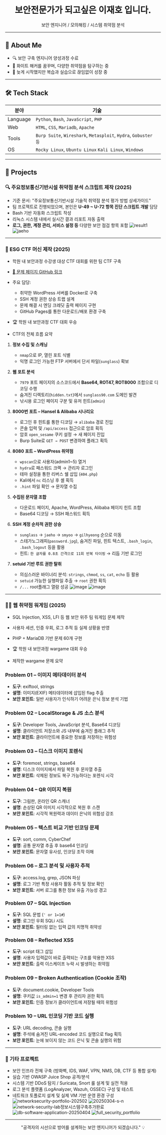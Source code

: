 <h1 align="center">보안전문가가 되고싶은 이재호 입니다.</h1>
<p align="center">보안 엔지니어 / 모의해킹 / 시스템 취약점 분석</p>

---

## 📌 About Me
- 🔍 보안 구축 엔지니어 양성과정 수료
- 🎯 화이트 해커를 꿈꾸며, 다양한 취약점을 탐구하는 중
- 🧠 늦게 시작했지만 복습과 실습으로 끊임없이 성장 중

---

## 🛠 Tech Stack

| 분야 | 기술 |
|------|------|
| Language | `Python`, `Bash`, `JavaScript`, `PHP` |
| Web | `HTML`, `CSS`, `Mariadb`, `Apache` |
| Tools | `Burp Suite`, `Wireshark`, `Metasploit`, `Hydra`, `Gobuster 등` |
| OS | `Rocky Linux`, `Ubuntu Linux` `Kali Linux`, `Windows` |

---

## 🧩 Projects

### 🔍 주요정보통신기반시설 취약점 분석 스크립트 제작 (2025)
- 기준 문서: "주요정보통신기반시설 기술적 취약점 분석 평가 방법 상세가이드"
- 팀 프로젝트로 진행되었으며, 본인은 **U-49 ~ U-72 항목 진단 스크립트 개발** 담당
- Bash 기반 자동화 스크립트 작성
- 리눅스 시스템 내에서 실시간 결과 리포트 자동 출력
- **로그, 권한, 계정 관리, 서비스 설정 등** 다양한 보안 점검 항목 포함
![result1](https://github.com/user-attachments/assets/a5cf77e2-f818-4c9c-9cfa-cc7be2ffa9ff)
![jaeho](https://github.com/user-attachments/assets/5b2cb4a1-dce1-4e41-a11f-83d3ce3fd833)

---

### 🔐 ESG CTF 머신 제작 (2025)
- 학원 내 보안과정 수강생 대상 CTF 대회를 위한 팀 CTF 구축
- [🔗 문제 페이지 GitHub 링크](https://20241231.github.io/sunglass-ctf)
- 주요 담당:
  - 취약한 WordPress 서버를 Docker로 구축
  - SSH 계정 권한 상승 트랩 설계
  - 문제 해결 시 엔딩 크레딧 출력 페이지 구현
  - GitHub Pages를 통한 다운로드/배포 환경 구축
- 🏆 학원 내 보안과정 CTF 대회 우승

- CTF의 전체 흐름 요약
1. **정보 수집 및 스캐닝**
   - `nmap`으로 IP, 열린 포트 식별
   - 익명 로그인 가능한 FTP 서버에서 단서 파일(`sunglass`) 확보

2. **웹 포트 분석**
   - `7979` 포트 페이지의 소스코드에서 **Base64, ROT47, ROT8000** 조합으로 디코딩 수행
   - 숨겨진 디렉토리(`hidden.txt`)에서 `sunglass90.com` 도메인 발견
   - 낚시용 로그인 페이지 구분 및 유저 힌트(`admin`)

3. **8000번 포트 – Hansel & Alibaba 시나리오**
   - 로그인 후 힌트를 통한 디코딩 → `alibaba` 경로 진입
   - 콘솔 입력 및 `/api/access` 접근으로 암호 획득
   - 암호 `open_sesame` 쿠키 설정 → 새 페이지 진입
   - Burp Suite로 `GET → POST` 변경하여 플래그 획득

4. **8080 포트 – WordPress 취약점**
   - `wpscan`으로 사용자(admin1~5) 열거
   - `hydra`로 패스워드 크랙 → 관리자 로그인
   - 테마 설정을 통한 리버스 쉘 삽입 (`404.php`)
   - Kali에서 `nc` 리스닝 후 셸 획득
   - `.hint` 파일 확인 → 문자열 수집

5. **수집된 문자열 조합**
   - 다운로드 페이지, Apache, WordPress, Alibaba 페이지 힌트 조합
   - Base64 디코딩 → SSH 패스워드 획득

6. **SSH 계정 순차적 권한 상승**
   - `sunglass` → `jaeho` → `smyoo` → `gilhyeong` 순으로 이동
   - 스테가노그래피(`password.jpg`), 숨겨진 파일, 힌트 텍스트, `.bash_login`, `.bash_logout` 등을 활용
   - 힌트: `한 글자를 0.8초 간격으로 11회 반복 타이핑` → 리듬 기반 로그인

7. **setuid 기반 루트 권한 탈취**
   - 의심스러운 바이너리 분석: `strings`, `chmod`, `ss`, `cat`, `echo` 등 활용
   - `setuid` 가능한 실행파일 추출 → `root` 권한 획득
   - `/...` root플래그 열람 성공
![image](https://github.com/user-attachments/assets/9535e57e-bb8e-474e-b591-3532b33bc980)
![image](https://github.com/user-attachments/assets/536e403d-e372-4c37-b3e3-61a2aafae967)

---

### 🕵️‍♂️ 웹 취약점 워게임 (2025)
- SQL Injection, XSS, LFI 등 웹 보안 위주 팀 워게임 문제 제작
- 사용자 세션, 인증 우회, 로그 추적 등 실제 상황을 반영
- PHP + MariaDB 기반 문제 60개 구현
- 🏆 학원 내 보안과정 wargame 대회 우승

- 제작한 wargame 문제 요약
### Problem 01 – 이미지 메타데이터 분석
- **도구**: exiftool, strings
- **설명**: 이미지(EXIF) 메타데이터에 삽입된 flag 추출
- **보안 포인트**: 일반 사용자가 인식하기 어려운 은닉 정보 분석 기법

### Problem 02 – LocalStorage & JS 소스 분석
- **도구**: Developer Tools, JavaScript 분석, Base64 디코딩
- **설명**: 클라이언트 저장소와 JS 내부에 숨겨진 플래그 추적
- **보안 포인트**: 클라이언트에 중요한 정보를 저장하는 위험성

### Problem 03 – 디스크 이미지 포렌식
- **도구**: foremost, strings, base64
- **설명**: 디스크 이미지에서 파일 복원 후 문자열 추출
- **보안 포인트**: 삭제된 정보도 복구 가능하다는 포렌식 시각

### Problem 04 – QR 이미지 복원
- **도구**: 그림판, 온라인 QR 스캐너
- **설명**: 손상된 QR 이미지 시각적으로 복원 후 스캔
- **보안 포인트**: 시각적 복원력과 데이터 은닉의 위험성 강조

### Problem 05 – 텍스트 비교 기반 인코딩 문제
- **도구**: sort, comm, CyberChef
- **설명**: 공통 문자열 추출 후 base64 인코딩
- **보안 포인트**: 문자열 유사성, 인코딩 조작 이해

### Problem 06 – 로그 분석 및 사용자 추적
- **도구**: access.log, grep, JSON 파싱
- **설명**: 로그 기반 특정 사용자 활동 추적 및 정보 확인
- **보안 포인트**: 서버 로그를 통한 정보 유출 가능성 경고

### Problem 07 – SQL Injection
- **도구**: SQL 문법 (`' or 1=1#`)
- **설명**: 로그인 우회 SQLi 시도
- **보안 포인트**: 필터링 없는 입력 값의 치명적 취약성

### Problem 08 – Reflected XSS
- **도구**: script 태그 삽입
- **설명**: 사용자 입력값이 바로 출력되는 구조를 악용한 XSS
- **보안 포인트**: 출력 이스케이프 누락 시 발생하는 취약점

### Problem 09 – Broken Authentication (Cookie 조작)
- **도구**: document.cookie, Developer Tools
- **설명**: 쿠키값 `is_admin=1` 변경 후 관리자 권한 획득
- **보안 포인트**: 인증 정보가 클라이언트에 저장될 때의 위험성

### Problem 10 – URL 인코딩 기반 코드 실행
- **도구**: URL decoding, 콘솔 실행
- **설명**: 주석에 숨겨진 URL-encoded 코드 실행으로 flag 획득
- **보안 포인트**: 눈에 보이지 않는 코드 은닉 및 콘솔 실행의 위험
---

### 🧠 기타 프로젝트
- 보안 인프라 전체 구축 (방화벽, IDS, WAF, VPN, NMS, DB, CTF 등 통합 설계)
- 실습 기반 OWASP Juice Shop 공격/분석
- 시스템 기반 DDoS 탐지 / Suricata, Snort 룰 설계 및 실전 적용
- 로그 분석 플랫폼 (LogAnalyzer, Wazuh, OSSEC) 구성 및 테스트
- 네트워크 토폴로지 설계 및 실제 VM 기반 운영 환경 구성
![networksecurity-portfolio-202502](https://github.com/user-attachments/assets/267eb52c-90ae-4bda-af9a-734a7518a633)
![20250304-s-n](https://github.com/user-attachments/assets/556c0343-29f8-4362-9077-d7d6995f6ab3)
![network-security-lab정보시스템구축추가완료](https://github.com/user-attachments/assets/1aed3825-3d69-40ef-ba9b-51a55151aef0)
![db-software-application-20250404](https://github.com/user-attachments/assets/60bc8d9a-c9d8-47cb-b5d4-bf3bbab453da)
![full_security_portfolio](https://github.com/user-attachments/assets/554a68a9-fbfc-44aa-be2a-5c18a4584607)

---

<p align="center">"공격자의 시선으로 방어를 설계하는 보안 엔지니어가 되겠습니다." 💡</p>
